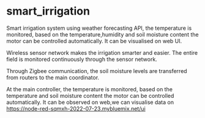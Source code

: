 # smart_irrigation
Smart irrigation system using weather forecasting API, the temperature is monitored, based on the temperature,humidity and soil moisture content the motor can be controlled automatically. It can be visualised on web UI. 

Wireless sensor network makes the irrigation smarter and easier. The entire field is monitored continuously through the sensor network.

Through Zigbee communication, the soil moisture levels are transferred from routers to the main coordinator.

At the main controller, the temperature is monitored, based on the temperature and soil moisture content the motor can be controlled automatically.
It can be observed on web,we can visualise data on
https://node-red-sqmxh-2022-07-23.mybluemix.net/ui
